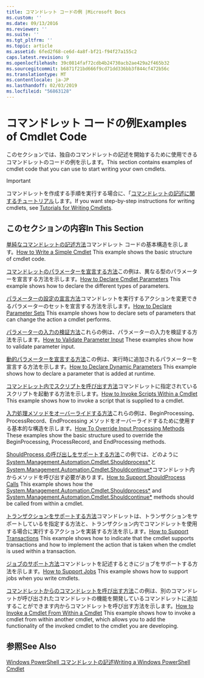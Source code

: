 ```yaml
---
title: コマンドレット コードの例 |Microsoft Docs
ms.custom: ''
ms.date: 09/13/2016
ms.reviewer: ''
ms.suite: ''
ms.tgt_pltfrm: ''
ms.topic: article
ms.assetid: 6fed2f68-ce6d-4a8f-bf21-f94f27a155c2
caps.latest.revision: 9
ms.openlocfilehash: 39c0814faf72cdb4b24730acb2ae429a2f465b32
ms.sourcegitcommit: b6871f21bd666f9cd71dd336bb3f844cf472b56c
ms.translationtype: MT
ms.contentlocale: ja-JP
ms.lasthandoff: 02/03/2019
ms.locfileid: "56863128"
---
```

# <a name="examples-of-cmdlet-code"></a><span data-ttu-id="26086-102">コマンドレット コードの例</span><span class="sxs-lookup"><span data-stu-id="26086-102">Examples of Cmdlet Code</span></span>

<span data-ttu-id="26086-103">このセクションでは、独自のコマンドレットの記述を開始するために使用できるコマンドレットのコードの例を示します。</span><span class="sxs-lookup"><span data-stu-id="26086-103">This section contains examples of cmdlet code that you can use to start writing your own cmdlets.</span></span>

> [!IMPORTANT]
> <span data-ttu-id="26086-104">コマンドレットを作成する手順を実行する場合に、「[コマンドレットの記述に関するチュートリアル](./tutorials-for-writing-cmdlets.md)します。</span><span class="sxs-lookup"><span data-stu-id="26086-104">If you want step-by-step instructions for writing cmdlets, see [Tutorials for Writing Cmdlets](./tutorials-for-writing-cmdlets.md).</span></span>

## <a name="in-this-section"></a><span data-ttu-id="26086-105">このセクションの内容</span><span class="sxs-lookup"><span data-stu-id="26086-105">In This Section</span></span>

<span data-ttu-id="26086-106">[単純なコマンドレットの記述方法](./how-to-write-a-simple-cmdlet.md)コマンドレット コードの基本構造を示します。</span><span class="sxs-lookup"><span data-stu-id="26086-106">[How to Write a Simple Cmdlet](./how-to-write-a-simple-cmdlet.md) This example shows the basic structure of cmdlet code.</span></span>

<span data-ttu-id="26086-107">[コマンドレットのパラメーターを宣言する方法](./how-to-declare-cmdlet-parameters.md)この例は、異なる型のパラメーターを宣言する方法を示します。</span><span class="sxs-lookup"><span data-stu-id="26086-107">[How to Declare Cmdlet Parameters](./how-to-declare-cmdlet-parameters.md) This example shows how to declare the different types of parameters.</span></span>

<span data-ttu-id="26086-108">[パラメーターの設定の宣言方法](./how-to-declare-parameter-sets.md)コマンドレットを実行するアクションを変更できるパラメーターのセットを宣言する方法を示します。</span><span class="sxs-lookup"><span data-stu-id="26086-108">[How to Declare Parameter Sets](./how-to-declare-parameter-sets.md) This example shows how to declare sets of parameters that can change the action a cmdlet performs.</span></span>

<span data-ttu-id="26086-109">[パラメーターの入力の検証方法](./how-to-validate-parameter-input.md)これらの例は、パラメーターの入力を検証する方法を示します。</span><span class="sxs-lookup"><span data-stu-id="26086-109">[How to Validate Parameter Input](./how-to-validate-parameter-input.md) These examples show how to validate parameter input.</span></span>

<span data-ttu-id="26086-110">[動的パラメーターを宣言する方法](./how-to-declare-dynamic-parameters.md)この例は、実行時に追加されるパラメーターを宣言する方法を示します。</span><span class="sxs-lookup"><span data-stu-id="26086-110">[How to Declare Dynamic Parameters](./how-to-declare-dynamic-parameters.md) This example shows how to declare a parameter that is added at runtime.</span></span>

<span data-ttu-id="26086-111">[コマンドレット内でスクリプトを呼び出す方法](./how-to-invoke-scripts-within-a-cmdlet.md)コマンドレットに指定されているスクリプトを起動する方法を示します。</span><span class="sxs-lookup"><span data-stu-id="26086-111">[How to Invoke Scripts Within a Cmdlet](./how-to-invoke-scripts-within-a-cmdlet.md) This example shows how to invoke a script that is supplied to a cmdlet.</span></span>

<span data-ttu-id="26086-112">[入力処理メソッドをオーバーライドする方法](./how-to-override-input-processing-methods.md)これらの例は、BeginProcessing、ProcessRecord、EndProcessing メソッドをオーバーライドするために使用する基本的な構造を示します。</span><span class="sxs-lookup"><span data-stu-id="26086-112">[How To Override Input Processing Methods](./how-to-override-input-processing-methods.md) These examples show the basic structure used to override the BeginProcessing, ProcessRecord, and EndProcessing methods.</span></span>

<span data-ttu-id="26086-113">[ShouldProcess の呼び出しをサポートする方法](./how-to-request-confirmations.md)この例では、どのように[System.Management.Automation.Cmdlet.Shouldprocess\*](/dotnet/api/System.Management.Automation.Cmdlet.ShouldProcess)と[System.Management.Automation.Cmdlet.Shouldcontinue\*](/dotnet/api/System.Management.Automation.Cmdlet.ShouldContinue)コマンドレット内からメソッドを呼び出す必要があります。</span><span class="sxs-lookup"><span data-stu-id="26086-113">[How to Support ShouldProcess Calls](./how-to-request-confirmations.md) This example shows how the [System.Management.Automation.Cmdlet.Shouldprocess\*](/dotnet/api/System.Management.Automation.Cmdlet.ShouldProcess) and [System.Management.Automation.Cmdlet.Shouldcontinue\*](/dotnet/api/System.Management.Automation.Cmdlet.ShouldContinue) methods should be called from within a cmdlet.</span></span>

<span data-ttu-id="26086-114">[トランザクションをサポートする方法](./how-to-support-transactions.md)コマンドレットは、トランザクションをサポートしているを指定する方法と、トランザクション内でコマンドレットを使用する場合に実行するアクションを実装する方法を示します。</span><span class="sxs-lookup"><span data-stu-id="26086-114">[How to Support Transactions](./how-to-support-transactions.md) This example shows how to indicate that the cmdlet supports transactions and how to implement the action that is taken when the cmdlet is used within a transaction.</span></span>

<span data-ttu-id="26086-115">[ジョブのサポート方法](./how-to-support-jobs.md)コマンドレットを記述するときにジョブをサポートする方法を示します。</span><span class="sxs-lookup"><span data-stu-id="26086-115">[How to Support Jobs](./how-to-support-jobs.md) This example shows how to support jobs when you write cmdlets.</span></span>

<span data-ttu-id="26086-116">[コマンドレットからのコマンドレットを呼び出す方法](./how-to-invoke-a-cmdlet-from-within-a-cmdlet.md)この例は、別のコマンドレットが呼び出されたコマンドレットの機能を開発しているコマンドレットに追加することができます内からコマンドレットを呼び出す方法を示します。</span><span class="sxs-lookup"><span data-stu-id="26086-116">[How to Invoke a Cmdlet From Within a Cmdlet](./how-to-invoke-a-cmdlet-from-within-a-cmdlet.md) This example shows how to invoke a cmdlet from within another cmdlet, which allows you to add the functionality of the invoked cmdlet to the cmdlet you are developing.</span></span>

## <a name="see-also"></a><span data-ttu-id="26086-117">参照</span><span class="sxs-lookup"><span data-stu-id="26086-117">See Also</span></span>

[<span data-ttu-id="26086-118">Windows PowerShell コマンドレットの記述</span><span class="sxs-lookup"><span data-stu-id="26086-118">Writing a Windows PowerShell Cmdlet</span></span>](./writing-a-windows-powershell-cmdlet.md)

